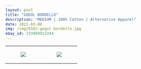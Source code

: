 ```yaml
---
layout: post
title: "GOGOL BORDELLO"
description: "MEDIUM | 100% Cotton | Alternative Apparel"
date: 2021-03-08
img: /img/0161-gogol-bordello.jpg
ebay_id: 233989913244
---
```




<table style="width:100%;"><tr><td style="vertical-align:top;">
      <figure class="tmblr-full" data-orig-height="2048" data-orig-width="1365" data-orig-src="https://concertshirts.netlify.app/shirts/0161/0161-01.jpg"><img src="https://64.media.tumblr.com/0f8f1da2d923a989c5bc7f701921a646/30b130fd77b6c3b6-f6/s540x810/4351be7ed7cfbd6584bf2344ece1534f6540cdb0.jpg" data-orig-height="2048" data-orig-width="1365" data-orig-src="https://concertshirts.netlify.app/shirts/0161/0161-01.jpg"/></figure></td>
    <td style="vertical-align:top;">
      <figure class="tmblr-full" data-orig-height="2048" data-orig-width="1365" data-orig-src="https://concertshirts.netlify.app/shirts/0161/0161-02.jpg"><img src="https://64.media.tumblr.com/93cc830c924e51ae01e59d22d3a864b7/30b130fd77b6c3b6-c4/s540x810/7a4836c2ca906a3736df8e9728b1b2b6db2e9d16.jpg" data-orig-height="2048" data-orig-width="1365" data-orig-src="https://concertshirts.netlify.app/shirts/0161/0161-02.jpg"/></figure></td>
  </tr></table>

